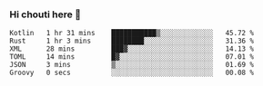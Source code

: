### Hi chouti here 👋


<!--START_SECTION:waka-->

```text
Kotlin   1 hr 31 mins    ███████████▒░░░░░░░░░░░░░   45.72 %
Rust     1 hr 3 mins     ████████░░░░░░░░░░░░░░░░░   31.36 %
XML      28 mins         ███▓░░░░░░░░░░░░░░░░░░░░░   14.13 %
TOML     14 mins         █▓░░░░░░░░░░░░░░░░░░░░░░░   07.01 %
JSON     3 mins          ▒░░░░░░░░░░░░░░░░░░░░░░░░   01.69 %
Groovy   0 secs          ░░░░░░░░░░░░░░░░░░░░░░░░░   00.08 %
```

<!--END_SECTION:waka-->

<!--
**l0nl1f3/l0nl1f3** is a ✨ _special_ ✨ repository because its `README.md` (this file) appears on your GitHub profile.

Here are some ideas to get you started:

- 🔭 I’m currently working on ...
- 🌱 I’m currently learning ...
- 👯 I’m looking to collaborate on ...
- 🤔 I’m looking for help with ...
- 💬 Ask me about ...
- 📫 How to reach me: ...
- 😄 Pronouns: ...
- ⚡ Fun fact: ...
-->
